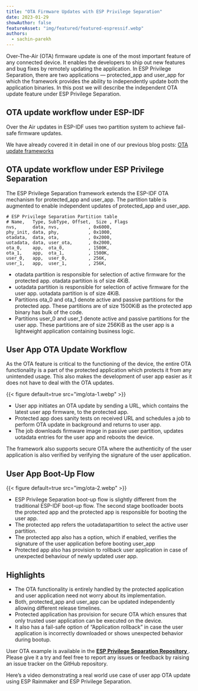```yaml
---
title: "OTA Firmware Updates with ESP Privilege Separation"
date: 2023-01-29
showAuthor: false
featureAsset: "img/featured/featured-espressif.webp"
authors:
  - sachin-parekh
---
```

Over-The-Air (OTA) firmware update is one of the most important feature of any connected device. It enables the developers to ship out new features and bug fixes by remotely updating the application. In ESP Privilege Separation, there are two applications — protected_app and user_app for which the framework provides the ability to independently update both the application binaries. In this post we will describe the independent OTA update feature under ESP Privilege Separation.

## OTA update workflow under ESP-IDF

Over the Air updates in ESP-IDF uses two partition system to achieve fail-safe firmware updates.

We have already covered it in detail in one of our previous blog posts: [OTA update frameworks](/ota-updates-framework-ab5438e30c12)

## OTA update workflow under ESP Privilege Separation

The ESP Privilege Separation framework extends the ESP-IDF OTA mechanism for protected_app and user_app. The partition table is augmented to enable independent updates of protected_app and user_app.

```
# ESP Privilege Separation Partition table
# Name,   Type, SubType, Offset,  Size , Flags
nvs,      data, nvs,           , 0x6000,
phy_init, data, phy,           , 0x1000,
otadata,  data, ota,           , 0x2000,
uotadata, data, user_ota,      , 0x2000,
ota_0,    app,  ota_0,         , 1500K,
ota_1,    app,  ota_1,         , 1500K,
user_0,   app,  user_0,        , 256K,
user_1,   app,  user_1,        , 256K,
```

- otadata partition is responsible for selection of active firmware for the protected app. otadata partition is of size 4KiB.
- uotadata partition is responsible for selection of active firmware for the user app. uotadata partition is of size 4KiB.
- Partitions ota_0 and ota_1 denote active and passive partitions for the protected app. These partitions are of size 1500KiB as the protected app binary has bulk of the code.
- Partitions user_0 and user_1 denote active and passive partitions for the user app. These partitions are of size 256KiB as the user app is a lightweight application containing business logic.

## User App OTA Update Workflow

As the OTA feature is critical to the functioning of the device, the entire OTA functionality is a part of the protected application which protects it from any unintended usage. This also makes the development of user app easier as it does not have to deal with the OTA updates.

{{< figure
    default=true
    src="img/ota-1.webp"
    >}}

- User app initiates an OTA update by sending a URL, which contains the latest user app firmware, to the protected app.
- Protected app does sanity tests on received URL and schedules a job to perform OTA update in background and returns to user app.
- The job downloads firmware image in passive user partition, updates uotadata entries for the user app and reboots the device.

The framework also supports secure OTA where the authenticity of the user application is also verified by verifying the signature of the user application.

## User App Boot-Up Flow

{{< figure
    default=true
    src="img/ota-2.webp"
    >}}

- ESP Privilege Separation boot-up flow is slightly different from the traditional ESP-IDF boot-up flow. The second stage bootloader boots the protected app and the protected app is responsible for booting the user app.
- The protected app refers the uotadatapartition to select the active user partition.
- The protected app also has a option, which if enabled, verifies the signature of the user application before booting user_app
- Protected app also has provision to rollback user application in case of unexpected behaviour of newly updated user app.

## Highlights

- The OTA functionality is entirely handled by the protected application and user application need not worry about its implementation.
- Both, protected_app and user_app can be updated independently allowing different release timelines.
- Protected application has provision for secure OTA which ensures that only trusted user application can be executed on the device.
- It also has a fail-safe option of “Application rollback” in case the user application is incorrectly downloaded or shows unexpected behavior during bootup.

User OTA example is available in the [__ESP Privilege Separation Repository__ ](https://github.com/espressif/esp-privilege-separation/tree/master/examples/esp_user_ota). Please give it a try and feel free to report any issues or feedback by raising an issue tracker on the GitHub repository.

Here’s a video demonstrating a real world use case of user app OTA update using ESP Rainmaker and ESP Privilege Separation.
